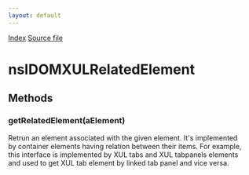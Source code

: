 ```yaml
---
layout: default
---
```

<div id='links'><a href="../index.html">Index</a>
<a href="http://dxr.mozilla.org/mozilla-central/source/dom/interfaces/xul/nsIDOMXULRelatedElement.idl">Source file</a>
</div>

# nsIDOMXULRelatedElement #

## Methods ##

### getRelatedElement(aElement) ###
  
Retrun an element associated with the given element. It's implemented  
by container elements having relation between their items. For example,  
this interface is implemented by XUL tabs and XUL tabpanels elements  
and used to get XUL tab element by linked tab panel and vice versa.  
  
